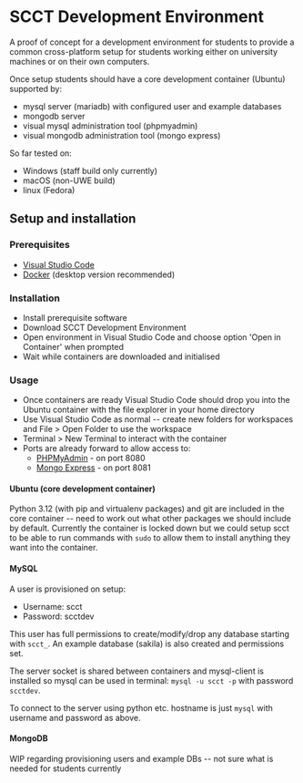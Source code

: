 # SCCT Development Environment
A proof of concept for a development environment for students to provide a common cross-platform setup for students working either on university machines or on their own computers.

Once setup students should have a core development container (Ubuntu) supported by:
* mysql server (mariadb) with configured user and example databases
* mongodb server
* visual mysql administration tool (phpmyadmin)
* visual mongodb administration tool (mongo express)

So far tested on:
* Windows (staff build only currently)
* macOS (non-UWE build)
* linux (Fedora)

## Setup and installation
### Prerequisites
* [Visual Studio Code](https://code.visualstudio.com/)
* [Docker](https://www.docker.com/products/docker-desktop/) (desktop version recommended)

### Installation
* Install prerequisite software
* Download SCCT Development Environment
* Open environment in Visual Studio Code and choose option 'Open in Container' when prompted
* Wait while containers are downloaded and initialised

### Usage
* Once containers are ready Visual Studio Code should drop you into the Ubuntu container with the file explorer in your home directory
* Use Visual Studio Code as normal -- create new folders for workspaces and File > Open Folder to use the workspace
* Terminal > New Terminal to interact with the container
* Ports are already forward to allow access to:
  * [PHPMyAdmin](http://localhost:8080) - on port 8080
  * [Mongo Express](http://localhost:8081) - on port 8081

#### Ubuntu (core development container)
Python 3.12 (with pip and virtualenv packages) and git are included in the core container -- need to work out what other packages we should include by default. Currently the container is locked down but we could setup scct to be able to run commands with `sudo` to allow them to install anything they want into the container.

#### MySQL
A user is provisioned on setup:
* Username: scct
* Password: scctdev

This user has full permissions to create/modify/drop any database starting with `scct_`. An example database (sakila) is also created and permissions set.

The server socket is shared between containers and mysql-client is installed so mysql can be used in terminal: `mysql -u scct -p` with password `scctdev`.

To connect to the server using python etc. hostname is just `mysql` with username and password as above.

#### MongoDB
WIP regarding provisioning users and example DBs -- not sure what is needed for students currently